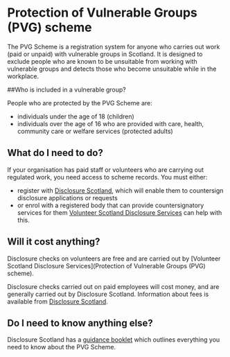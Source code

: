 # Protection of Vulnerable Groups (PVG) scheme

The PVG Scheme is a registration system for anyone who carries out work (paid or unpaid) with vulnerable groups in Scotland. It is designed to exclude people who are known to be unsuitable from working with vulnerable groups and detects those who become unsuitable while in the workplace.

##Who is included in a vulnerable group?

People who are protected by the PVG Scheme are:

* individuals under the age of 18 (children)
* individuals over the age of 16 who are provided with care, health, community care or welfare services (protected adults)

## What do I need to do?

If your organisation has paid staff or volunteers who are carrying out regulated work, you need access to scheme records. You must either:

* register with [Disclosure Scotland](http://www.disclosurescotland.co.uk/), which will enable them to countersign disclosure applications or requests
* or enrol with a registered body that can provide countersignatory services for them [Volunteer Scotland Disclosure Services](http://www.volunteerscotland.net/disclosure-services/) can help with this.

## Will it cost anything?

Disclosure checks on volunteers are free and are carried out by [Volunteer Scotland Disclosure Services](Protection of Vulnerable Groups (PVG) scheme).

Disclosure checks carried out on paid employees will cost money, and are generally carried out by Disclosure Scotland. Information about fees is available from [Disclosure Scotland](http://www.disclosurescotland.co.uk/disclosureinformation). 


## Do I need to know anything else?

Disclosure Scotland has a [guidance booklet](http://www.disclosurescotland.co.uk/disclosureinformation/guidance.htm) which outlines everything you need to know about the PVG Scheme.
